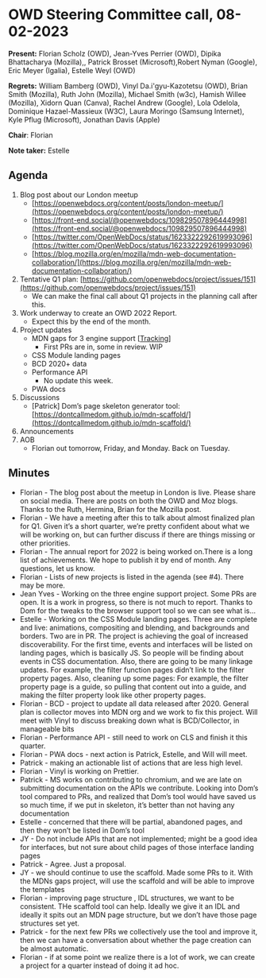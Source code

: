 # OWD Steering Committee call, 08-02-2023

**Present:** Florian Scholz (OWD), Jean-Yves Perrier (OWD), Dipika Bhattacharya (Mozilla),, Patrick Brosset (Microsoft), ​​Robert Nyman (Google), Eric Meyer (Igalia), Estelle Weyl (OWD)

**Regrets:** William Bamberg (OWD), Vinyl Da.i'gyu-Kazotetsu (OWD), Brian Smith (Mozilla), Ruth John (Mozilla), Michael Smith (w3c), Hamish Willee (Mozilla), Xidorn Quan (Canva), Rachel Andrew (Google), Lola Odelola, Dominique Hazael-Massieux (W3C), Laura Moringo (Samsung Internet), Kyle Pflug (Microsoft), Jonathan Davis (Apple)

**Chair**: Florian

**Note taker:** Estelle

## Agenda

1. Blog post about our London meetup
    - [https://openwebdocs.org/content/posts/london-meetup/](https://openwebdocs.org/content/posts/london-meetup/) 
    - [https://front-end.social/@openwebdocs/109829507896444998](https://front-end.social/@openwebdocs/109829507896444998) 
    - [https://twitter.com/OpenWebDocs/status/1623322292619993096](https://twitter.com/OpenWebDocs/status/1623322292619993096) 
    - [https://blog.mozilla.org/en/mozilla/mdn-web-documentation-collaboration/](https://blog.mozilla.org/en/mozilla/mdn-web-documentation-collaboration/)  
2. Tentative Q1 plan: [https://github.com/openwebdocs/project/issues/151](https://github.com/openwebdocs/project/issues/151) 
    - We can make the final call about Q1 projects in the planning call after this.
3. Work underway to create an OWD 2022 Report.
    - Expect this by the end of the month.
4. Project updates
    - MDN gaps for 3 engine support [[Tracking](https://docs.google.com/spreadsheets/d/1qsZGV2-OOAScID-UtTI33IH5Ltc7vpcTccAS2FjBcAk/edit#gid=0)]
        - First PRs are in, some in review. WIP
    - CSS Module landing pages
    - BCD 2020+ data
    - Performance API
        - No update this week.
    - PWA docs
5. Discussions
    - [Patrick] Dom’s page skeleton generator tool: [https://dontcallmedom.github.io/mdn-scaffold/](https://dontcallmedom.github.io/mdn-scaffold/)
6. Announcements
7. AOB
    - Florian out tomorrow, Friday, and Monday. Back on Tuesday.

## Minutes

* Florian - The blog post about the meetup in London is live. Please share on social media. There are posts on both the OWD and Moz blogs. Thanks to the Ruth, Hermina, Brian for the Mozilla post.
* Florian - We have a meeting after this to talk about almost finalized plan for Q1. Given it’s a short quarter, we’re pretty confident about what we will be working on, but can further discuss if there are things missing or other priorities.
* Florian - The annual report for 2022 is being worked on.There is a long list of achievements. We hope to publish it by end of month. Any questions, let us know.
* Florian - Lists of new projects is listed in the agenda (see #4). There may be more.
* Jean Yves - Working on the three engine support project. Some PRs are open. It is a work in progress, so there is not much to report. Thanks to Dom for the tweaks to the browser support tool so we can see what is…
* Estelle - Working on the CSS Module landing pages. Three are complete and live: animations, compositing and blending, and backgrounds and borders. Two are in PR. The project is achieving the goal of increased discoverability. For the first time, events and interfaces will be listed on landing pages, which is basically JS. So people will be finding about events in CSS documentation. Also, there are going to be many linkage updates. For example, the filter function pages didn’t link to the filter property pages. Also, cleaning up some pages: For example, the filter property page is a guide, so pulling that content out into a guide, and making the filter property look like other property pages.
* Florian - BCD - project to update all data released after 2020. General plan is collector moves into MDN org and we work to fix this project. Will meet with Vinyl to discuss breaking down what is BCD/Collector, in manageable bits
* Florian - Performance API - still need to work on CLS and finish it this quarter.
* Florian - PWA docs - next action is Patrick, Estelle, and Will will meet.
* Patrick - making an actionable list of actions that are less high level.
* Florian - Vinyl is working on Prettier.
* Patrick - MS works on contributing to chromium, and we are late on submitting documentation on the APIs we contribute. Looking into Dom’s tool compared to PRs, and realized that Dom’s tool would have saved us so much time, if we put in skeleton, it’s better than not having any documentation
* Estelle - concerned that there will be partial, abandoned pages, and then they won’t be listed in Dom’s tool
* JY - Do not include APIs that are not implemented; might be a good idea for interfaces, but not sure about child pages of those interface landing pages
* Patrick - Agree. Just a proposal.
* JY - we should continue to use the scaffold. Made some PRs to it. With the MDNs gaps project, will use the scaffold and will be able to improve the templates
* Florian - improving page structure , IDL structures, we want to be consistent. THe scaffold tool can help. Ideally we give it an IDL and ideally it spits out an MDN page structure, but we don’t have those page structures set yet.
* Patrick - for the next few PRs we collectively use the tool and improve it, then we can have a conversation about whether the page creation can be almost automatic.
* Florian - if at some point we realize there is a lot of work, we can create a project for a quarter instead of doing it ad hoc.
